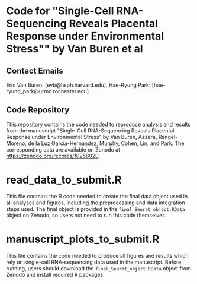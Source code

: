 # Code for "Single-Cell RNA-Sequencing Reveals Placental Response under Environmental Stress"" by Van Buren et al

## Contact Emails

Eric Van Buren: [evb\@hsph.harvard.edu], Hae-Ryung Park: [hae-ryung_park\@urmc.rochester.edu]

## Code Repository

This repository contains the code needed to reproduce analysis and results from the manuscript "Single-Cell RNA-Sequencing Reveals Placental Response under Environmental Stress" by Van Buren, Azzara, Rangel-Moreno, de la Luz Garcia-Hernandez, Murphy, Cohen, Lin, and Park. The corresponding data are available on Zenodo at https://zenodo.org/records/10258020. 

# read_data_to_submit.R

This file contains the R code needed to create the final data object used in all analyses and figures, including the preprocessing and data integration steps used. The final object is provided in the <code>final_Seurat_object.RData</code> object on Zenodo, so users not need to run this code themselves.

# manuscript_plots_to_submit.R

This file contains the code needed to produce all figures and results which rely on single-cell RNA-sequencing data used in the manuscript. Before running, users should download the <code>final_Seurat_object.RData</code> object from Zenodo and install required R packages.

